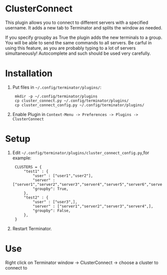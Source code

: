 ClusterConnect
==============
This plugin allows you to connect to different servers with a specified username.
It adds a new tab to Terminator and splits the window as needed.



If you specify groupby as True the plugin adds the new terminals to a group.
You will be able to send the same commands to all servers.
Be carful in using this feature, as you are probably typing to a lot of servers simultaneously!
Autocomplete and such should be used very carefully.


Installation
============
1. Put files in `~/.config/terminator/plugins/`:

        mkdir -p ~/.config/terminator/plugins
        cp cluster_connect.py ~/.config/terminator/plugins/
        cp cluster_connect_config.py ~/.config/terminator/plugins/

2. Enable Plugin in `Context-Menu -> Preferences -> Plugins -> ClusterConnect`

Setup
=====
1. Edit `~/.config/terminator/plugins/cluster_connect_config.py`,for example:


		CLUSTERS = {
			"test1" : {
				"user" : ["user1","user2"],
				"server" : ["server1","server2","server3","server4","server5","server6","server7","server8",],
				"groupby": True,
			},
			"test2" : {
				"user" : ["user3",],
				"server" : ["server1","server2","server3","server4",],
				"groupby": False,
			},
		}


2. Restart Terminator.

Use
===
Right click on Terminator window -> ClusterConnect -> choose a cluster to connect to
